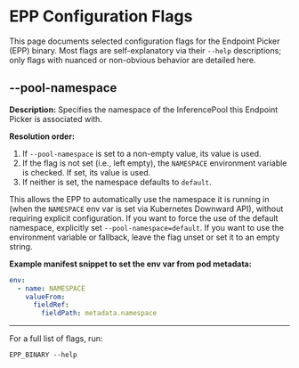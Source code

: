 # EPP Configuration Flags

This page documents selected configuration flags for the Endpoint Picker (EPP) binary. Most flags are self-explanatory via their `--help` descriptions; only flags with nuanced or non-obvious behavior are detailed here.

## --pool-namespace

**Description:**
Specifies the namespace of the InferencePool this Endpoint Picker is associated with.

**Resolution order:**
1. If `--pool-namespace` is set to a non-empty value, its value is used.
2. If the flag is not set (i.e., left empty), the `NAMESPACE` environment variable is checked. If set, its value is used.
3. If neither is set, the namespace defaults to `default`.

This allows the EPP to automatically use the namespace it is running in (when the `NAMESPACE` env var is set via Kubernetes Downward API), without requiring explicit configuration. If you want to force the use of the default namespace, explicitly set `--pool-namespace=default`. If you want to use the environment variable or fallback, leave the flag unset or set it to an empty string.

**Example manifest snippet to set the env var from pod metadata:**

```yaml
env:
  - name: NAMESPACE
    valueFrom:
      fieldRef:
        fieldPath: metadata.namespace
```

---

For a full list of flags, run:

```
EPP_BINARY --help
```

